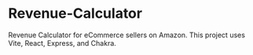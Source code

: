 # Revenue-Calculator
Revenue Calculator for eCommerce sellers on Amazon. This project uses Vite, React, Express, and Chakra.
